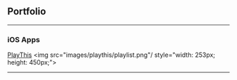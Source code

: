 ## Portfolio

---

### iOS Apps

[PlayThis](/playthis)
<img src="images/playthis/playlist.png"/ style="width: 253px; height: 450px;">

---







